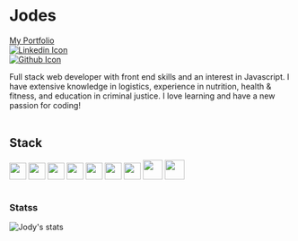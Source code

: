 # Jodes

[My Portfolio](https://jmeggles.github.io/Portfolio-mini-with-React/)
<br>
[![Linkedin Icon](https://img.shields.io/badge/-%20linkedin-blue?style=flat-square&logo=linkedin&logoColor=white&link=https://www.linkedin.com/in/jody-eggleston/)](https://www.linkedin.com/in/jody-eggleston/)
<br>
[![Github Icon](https://img.shields.io/github/followers/jmeggles?color=pink&label=Follow%40Me&style=social)](https://github.com/jmeggles)

Full stack web developer with front end skills and an interest in Javascript.  I have extensive knowledge in logistics, experience in nutrition, health & fitness, and education in criminal justice. I love learning and have a new passion for coding!
<br><br>

## Stack 
<code><img height="30" src="https://www.vectorlogo.zone/logos/github/github-ar21.svg"></code>
<code><img height="30" src="https://www.vectorlogo.zone/logos/mysql/mysql-horizontal.svg"></code>
<code><img height="30" src="https://www.vectorlogo.zone/logos/nodejs/nodejs-horizontal.svg"></code>
<code><img height="30" src="https://www.vectorlogo.zone/logos/javascript/javascript-horizontal.svg"></code>
<code><img height="30" src="https://www.vectorlogo.zone/logos/expressjs/expressjs-ar21.svg"></code>
<code><img height="30" src="https://www.vectorlogo.zone/logos/w3_html5/w3_html5-ar21.svg"></code>
<code><img height="30" src="https://www.vectorlogo.zone/logos/handlebarsjs/handlebarsjs-ar21.svg"></code>
<code><img height="35" src="https://www.vectorlogo.zone/logos/mongodb/mongodb-ar21.svg"></code> 
<code><img height="35" src="https://www.vectorlogo.zone/logos/reactjs/reactjs-ar21.svg"><br><br></code> 

### Statss
![Jody's stats](https://github-readme-stats.vercel.app/api?username=jmeggles&show_icons=true)

